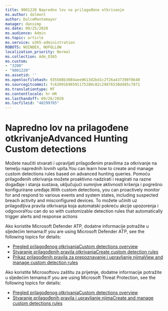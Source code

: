 ```yaml
---
title: 9001220 Napredno lov na prilagođene otkrivanje
ms.author: dolmont
author: DulceMontemayor
manager: dansimp
ms.date: 09/25/2020
ms.audience: Admin
ms.topic: article
ms.service: o365-administration
ROBOTS: NOINDEX, NOFOLLOW
localization_priority: Normal
ms.collection: Adm_O365
ms.custom:
- "3200"
- "9001220"
ms.assetid: ''
ms.openlocfilehash: 935508b3084aee0613d2bd1c2f26a437390f8640
ms.sourcegitcommit: fc62091696591175280c02c29876530d485c7871
ms.translationtype: MT
ms.contentlocale: hr-HR
ms.lasthandoff: 09/26/2020
ms.locfileid: "48299705"
---
```

# <a name="advanced-hunting-custom-detections"></a><span data-ttu-id="bb4e4-102">Napredno lov na prilagođene otkrivanje</span><span class="sxs-lookup"><span data-stu-id="bb4e4-102">Advanced Hunting Custom detections</span></span>

<span data-ttu-id="bb4e4-103">Možete naučiti stvarati i upravljati prilagođenim pravilima za otkrivanje na temelju naprednih lovnih upita.</span><span class="sxs-lookup"><span data-stu-id="bb4e4-103">You can learn how to create and manage custom detections rules based on advanced hunting queries.</span></span> <span data-ttu-id="bb4e4-104">Pomoću prilagođenih otkrivanja možete proaktivno nadzirati i reagirati na razne događaje i stanja sustava, uključujući sumnjive aktivnosti kršenja i pogrešno konfigurirane uređaje.</span><span class="sxs-lookup"><span data-stu-id="bb4e4-104">With custom detections, you can proactively monitor for and respond to various events and system states, including suspected breach activity and misconfigured devices.</span></span> <span data-ttu-id="bb4e4-105">To možete učiniti uz prilagodljiva pravila otkrivanja koja automatski pokreću akcije upozorenja i odgovora</span><span class="sxs-lookup"><span data-stu-id="bb4e4-105">You can do so with customizable detection rules that automatically trigger alerts and response actions</span></span>
  
<span data-ttu-id="bb4e4-106">Ako koristite Microsoft Defender ATP, dodatne informacije potražite u sljedećim temama:</span><span class="sxs-lookup"><span data-stu-id="bb4e4-106">If you are using Microsoft Defender ATP, see the following topics for details:</span></span> 
- [<span data-ttu-id="bb4e4-107">Pregled prilagođenog otkrivanja</span><span class="sxs-lookup"><span data-stu-id="bb4e4-107">Custom detections overview</span></span>](https://docs.microsoft.com/windows/security/threat-protection/microsoft-defender-atp/overview-custom-detections)
- [<span data-ttu-id="bb4e4-108">Stvaranje prilagođenih pravila otkrivanja</span><span class="sxs-lookup"><span data-stu-id="bb4e4-108">Create custom detection rules</span></span>](https://docs.microsoft.com/windows/security/threat-protection/microsoft-defender-atp/custom-detection-rules)
- [<span data-ttu-id="bb4e4-109">Prikaz prilagođenih pravila za prepoznavanje i upravljanje njima</span><span class="sxs-lookup"><span data-stu-id="bb4e4-109">View and manage custom detection rules</span></span>](https://docs.microsoft.com/windows/security/threat-protection/microsoft-defender-atp/custom-detections-manage)

<span data-ttu-id="bb4e4-110">Ako koristite Microsoftovu zaštitu za prijetnje, dodatne informacije potražite u sljedećim temama:</span><span class="sxs-lookup"><span data-stu-id="bb4e4-110">If you are using Microsoft Threat Protection, see the following topics for details:</span></span> 
- [<span data-ttu-id="bb4e4-111">Pregled prilagođenog otkrivanja</span><span class="sxs-lookup"><span data-stu-id="bb4e4-111">Custom detections overview</span></span>](https://docs.microsoft.com/microsoft-365/security/mtp/custom-detections-overview)
- [<span data-ttu-id="bb4e4-112">Stvaranje prilagođenih pravila i upravljanje njima</span><span class="sxs-lookup"><span data-stu-id="bb4e4-112">Create and manage custom detections rules</span></span>](https://docs.microsoft.com/microsoft-365/security/mtp/custom-detection-rules)
